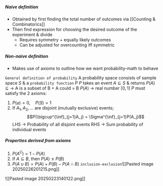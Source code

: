 ##### Naive definition
- Obtained by first finding the total number of outcomes via [[Counting & Combinatorics]]
- Then find expression for choosing the desired outcome of the experiment & divide
	- Requires symmetry + equally likely outcomes
	- Can be adjusted for overcounting iff symmetric

##### Non-naive definition
- Makes use of axioms to outline how we want probability-math to behave

`General definition of probability`
	A probability space consists of sample space $S$ & a `probability function` $P$
		$P$ takes an event $A \subseteq S$ & returns $P(A)$
			$\subseteq$ → A is a subset of B + A could $=$ B
		$P(A)$ → real number $[0, 1]$
	$P$ must satisfy the 2 axioms:
1. $P(\varnothing) = 0, \quad P(S) = 1$
2. If $A_1, A_2, …$ are disjoint (mutually exclusive) events;
	$$P(\bigcup^{\inf}_{j=1}A_j) = \Sigma^{\inf}_{j=1}P(A_j)$$
		LHS → Probability of all disjoint events
		RHS → Sum probability of individual events

##### Properties derived from axioms
1. $P(A^C) = 1 - P(A)$
2. If $A \subseteq B$, then $P(A) \leq P(B)$
3. $P(A \cup B) = P(A) + P(B) - P(A \cap B)$ 
		`inclusion-exclusion`![[Pasted image 20250226201215.png]]








![[Pasted image 20250223140122.png]]

